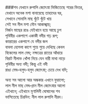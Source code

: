 ###শব
যেখানে রুপালি জ্যোৎস্না ভিজিতেছে শরের ভিতর,  
যেখানে অনেক মশা বানায়েছে তাহাদের ঘর,  
সেখানে সোনালি মাছ খুঁটে খুঁটে খায়  
সেই সব নীল মশা মৌন আকাঙ্খায়;  
নির্জন মাছের রঙে যেইখানে হয়ে আছে চুপ  
পৃথিবীর একপাশে একাকী নদীর গাঢ় রূপ;  
কান্তারের একপাশে যে নদীর জল  
বাবলা হোগলা কাশে শুয়ে শুয়ে দেখিছে কেবল  
বিকেলের লাল মেঘ; নক্ষত্রের রাতের আঁধারে   
বিরাট নীলাভ খোঁপা নিয়ে যেন নারী মাথা নাড়ে  
পৃথিবীর অন্য নদী; কিন্তু এই নদী  
রাঙা মেঘ–হলুদ-হলুদ জ্যোৎস্না; চেয়ে দেখ যদি;  

অন্য সব আলো আর অন্ধকার এখানে ফুরালো;  
লাল নীল মাছ মেঘ–ম্লান নীল জ্যোৎস্নার আলো  
এইখানে; এইখানে মৃণালিনী ঘোষালের শব  
ভাসিতেছে চিরদিন: নীল লাল রুপালি নীরব।  

